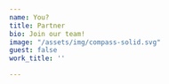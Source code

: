 ```yaml
---
name: You?
title: Partner
bio: Join our team!
image: "/assets/img/compass-solid.svg"
guest: false
work_title: ''

---
```

